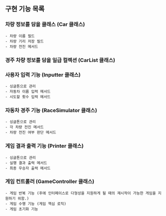 ## 구현 기능 목록

### 차량 정보를 담을 클래스 (Car 클래스)
    - 차량 이름 필드
    - 차량 기리 저장 필드
    - 차량 전진 메서드
### 경주 차량 정보를 담을 일급 컬렉션 (CarList 클래스)
### 사용자 입력 기능 (Inputter 클래스)
    - 싱글톤으로 관리
    - 자동차 이름 입력 메서드
    - 시도할 횟수 입력 메서드
### 자동차 경주 기능 (RaceSimulator 클래스)
    - 싱글톤으로 관리
    - 각 차량 전진 메서드
    - 차량 전진 여부 판단 메서드
### 게임 결과 출력 기능 (Printer 클래스)
    - 싱글톤으로 관리
    - 실행 결과 출력 메서드
    - 최종 우승자 출력 메서드
### 게임 컨트롤러 (GameController 클래스)
    - 게임 반복 기능 (후에 인터페이스로 다형성을 지원하게 될 때의 재시작이 가능한 게임을 지원하기 위함.)
    - 게임 수행 기능 (게임 핵심 로직)
    - 게임 초기화 기능